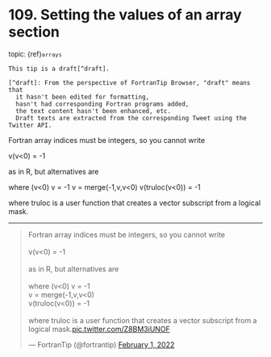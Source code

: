 # <span class='text-muted'>109.</span> Setting the values of an array section

<span style='font-size: small;' class='text-muted'>topic: {ref}`arrays`</span>

```{note}
This tip is a draft[^draft].

[^draft]: From the perspective of FortranTip Browser, "draft" means that
  it hasn't been edited for formatting,
  hasn't had corresponding Fortran programs added,
  the text content hasn't been enhanced, etc.
  Draft texts are extracted from the corresponding Tweet using the Twitter API.
```

Fortran array indices must be integers, so you cannot write

v(v&lt;0) = -1

as in R, but alternatives are

where (v&lt;0) v = -1
v = merge(-1,v,v&lt;0)
v(truloc(v&lt;0)) = -1

where truloc is a user function that creates a vector subscript from a logical mask.


---

<blockquote class="twitter-tweet"><p lang="en" dir="ltr">Fortran array indices must be integers, so you cannot write<br><br>v(v&lt;0) = -1<br><br>as in R, but alternatives are<br><br>where (v&lt;0) v = -1<br>v = merge(-1,v,v&lt;0)<br>v(truloc(v&lt;0)) = -1<br><br>where truloc is a user function that creates a vector subscript from a logical mask.<a href="https://t.co/Z8BM3iUNOF">pic.twitter.com/Z8BM3iUNOF</a></p>&mdash; FortranTip (@fortrantip) <a href="https://twitter.com/fortrantip/status/1488492649166295043?ref_src=twsrc%5Etfw">February 1, 2022</a></blockquote><script async src="https://platform.twitter.com/widgets.js" charset="utf-8"></script>
